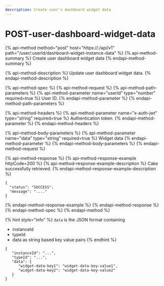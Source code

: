 ```yaml
---
description: Create user's dashboard widget data
---
```


# POST-user-dashboard-widget-data

{% api-method method="post" host="https://<host>:<port>/api/v1" path="/user/:userId/dashboard-widget-instance-data" %}
{% api-method-summary %}
Create user dashboard widget data
{% endapi-method-summary %}

{% api-method-description %}
Update user dashboard widget data.
{% endapi-method-description %}

{% api-method-spec %}
{% api-method-request %}
{% api-method-path-parameters %}
{% api-method-parameter name="userId" type="number" required=true %}
User ID.
{% endapi-method-parameter %}
{% endapi-method-path-parameters %}

{% api-method-headers %}
{% api-method-parameter name="x-auth-jwt" type="string" required=true %}
Authentication token.
{% endapi-method-parameter %}
{% endapi-method-headers %}

{% api-method-body-parameters %}
{% api-method-parameter name="data" type="string" required=true %}
Widget data
{% endapi-method-parameter %}
{% endapi-method-body-parameters %}
{% endapi-method-request %}

{% api-method-response %}
{% api-method-response-example httpCode=200 %}
{% api-method-response-example-description %}
Cake successfully retrieved.
{% endapi-method-response-example-description %}

```
{
  "status": "SUCCESS",
  "message": "...."
}
```
{% endapi-method-response-example %}
{% endapi-method-response %}
{% endapi-method-spec %}
{% endapi-method %}

{% hint style="info" %}
`data` is the JSON format containing

* instanceId
* typeId
* data as string based key value pairs
{% endhint %}

```text
{
   "instanceId": "...",
   "typeId": "...",
   "data": {
      "widget-data-key1": "widget-data-key-value1",
      "widget-data-key2": "widget-data-key-value2"
   }
}
```

